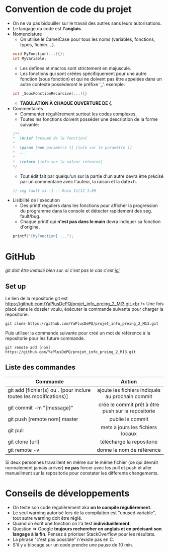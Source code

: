 <!--








 /!\ Faire Ctrl-Maj-V /!\ 
 
 
 
 
 
 
 
 
 
 
 -->
# Convention de code du projet

* On ne va pas bidouiller sur le travail des autres sans leurs autorisations.
* Le langage du code est **l'anglais**.
* Nomenclature
    * On utilise le CamelCase pour tous les noms (variables, fonctions, types, fichier....).
    ```C
    void MyFonction(...){}; 
    int MyVariable;
    ```
    * Les defines et macros sont strictement en majuscule.
    * Les fonctions qui sont créées spécifiquement pour une autre fonction (sous fonction) et qui ne doivent pas être appelées dans un autre contexte 
    possèderont le préfixe '\_'. exemple: 
    ```C
    int _SousFonctionRecurcive(...){}
    ```
    * **TABULATION À CHAQUE OUVERTURE DE {.**
* Commentaires
    * Commenter régulièrement surtout les codes complexes.
    * Toutes les fonctions doivent posséder une description de la forme suivante:
    ```C
    /**
    *  \brief [resumé de la fonction]
    *
    *  \param [nom paramètre 1] [info sur le paramètre 1]
    *  ...
    *
    *  \return [info sur la valeur retourné]
    */
    ```
    * Tout édit fait par quelqu'un sur la partie d'un autre devra être précisé par un commentaire avec l'auteur, la raison et la date+h.
    ```C 
    // seg fault si -1 -- Razu 11/12 1:09
    ```
* Lisibilité de l'exécution
    * Des printf réguliers dans les fonctions pour afficher la progression du programme dans la console et détecter rapidement des seg. fault/bug.
    * Chaque printf qui **n'est pas dans le main** devra indiquer sa fonction d'origine. 
    ```C 
    printf("[MyFonction] ...");
    ```

# GitHub
_git doit être installé bien sur. si c'est pas le cas c'est [ici](https://git-scm.com/downloads)_

## Set up
Le lien de la repositorie git est https://github.com/YaPlusDePQ/projet_info_preing_2_MI3.git.<br />
Une fois placé dans le dossier voulu, éxécuter la commande suivante pour charger la repositorie.
```
git clone https://github.com/YaPlusDePQ/projet_info_preing_2_MI3.git
```
Puis utiliser la commande suivante pour créé un mot de référence à la repositorie pour les future commande.
```
git remote add [nom] https://github.com/YaPlusDePQ/projet_info_preing_2_MI3.git
```

## Liste des commandes 
    
| Commande  | Action |
| ------------- |:-------------:|
| git add [fichier(s) ou . (pour inclure toutes les modifications)] |ajoute les fichiers indiqués au prochain commit |
| git commit -m "[message]" | crée le commit prêt à être push sur la repositorie |
| git push [remote nom] master | publie le commit |
| git pull | mets à jours les fichiers locaux |
| git clone [url] | télécharge la repositorie |
| git remote -v | donne le nom de référence |

Si deux personnes travaillent en même sur le même fichier (ce qui devrait normalement jamais arriver) **ne pas** forcer avec les pull et push et aller manuellment sur la repositorie pour constater les differents changements. 

# Conseils de développements

* On teste son code régulièrement aka **on le compile régulièrement**.
* Le seul warning autorisé lors de la compilation est "unused variable", tout autre warning doit être réglé.
* Quand on écrit une fonction on l'a test **individuellement**.
* Question => Google **toujours rechercher en anglais et en précisant son langage à la fin**. Pensez à prioriser StackOverflow pour les résultats.
* La phrase "c'est pas possible" n'existe pas en C.
* S'il y a blocage sur un code prendre une pause de 10 min.

